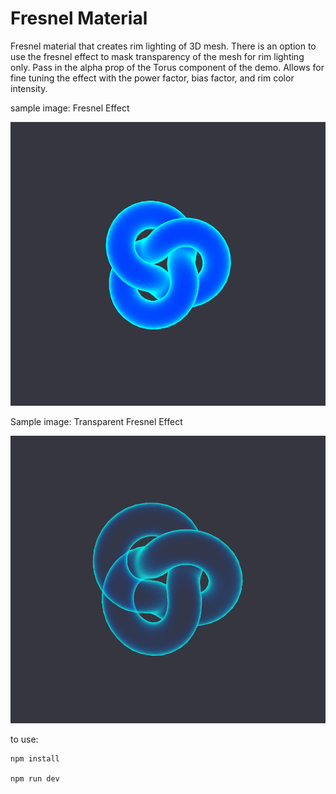 # Fresnel Material
Fresnel material that creates rim lighting of 3D mesh. There is an option to use the fresnel effect to mask transparency of the mesh for rim lighting only. Pass in the alpha prop of the Torus component of the demo. Allows for fine tuning the effect with the power factor, bias factor, and rim color intensity.

sample image: Fresnel Effect

![Fresnel Demo](https://github.com/otanodesignco/Fresnel-Shader-Material/blob/main/fresnel.png?raw=true)

Sample image: Transparent Fresnel Effect

![Fresnel Alpha Demo](https://github.com/otanodesignco/Fresnel-Shader-Material/blob/main/transparentfresnel.png?raw=true)

to use:

```
npm install

npm run dev
```

